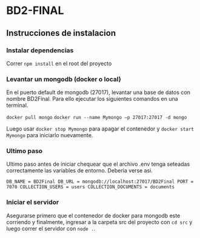 # BD2-FINAL

## Instrucciones de instalacion

### Instalar dependencias
Correr `npm install` en el root del proyecto

### Levantar un mongodb (docker o local)

En el puerto default de mongodb (27017), levantar una base de datos con nombre BD2Final. Para ello ejecutar los siguientes comandos en una terminal.

`docker pull mongo`
`docker run --name Mymongo –p 27017:27017 -d mongo`

Luego usar `docker stop Mymongo` para apagar el contenedor y `docker start Mymongo` para iniciarlo nuevamente.

### Ultimo paso
Ultimo paso antes de iniciar chequear que el archivo .env tenga seteadas correctamente las variables de entorno. Deberia verse asi.

`DB_NAME = BD2Final
DB_URL = mongodb://localhost:27017/BD2Final
PORT = 7070
COLLECTION_USERS = users
COLLECTION_DOCUMENTS = documents`

### Iniciar el servidor
Asegurarse primero que el contenedor de docker para mongodb este corriendo y finalmente, ingresar a la carpeta src del proyecto con `cd src` y luego correr el servidor con `node .`.
